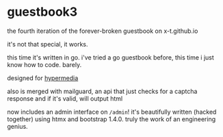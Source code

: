 # guestbook3

the fourth iteration of the forever-broken guestbook on x-t.github.io

it's not that special, it works.

this time it's written in go. i've tried a go guestbook before, this time i just know how to code. barely.

designed for [hypermedia](https://htmx.org/)

also is merged with mailguard, an api that just checks for a captcha response and if it's valid, will output html

now includes an admin interface on `/admin`! it's beautifully written (hacked together) using htmx and bootstrap 1.4.0. truly the work of an engineering genius.

